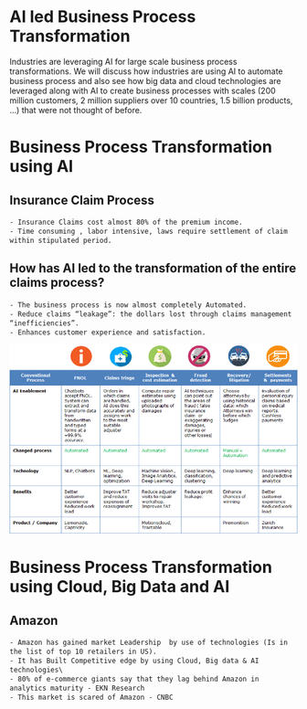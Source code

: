 # AI led Business Process Transformation
Industries are leveraging AI for large scale business process transformations. We will discuss how industries are using AI to automate business process and also see how big data and cloud technologies are leveraged along with AI to create business processes with scales (200 million customers, 2 million suppliers over 10 countries, 1.5 billion products, ...) that were not thought of before.

# Business Process Transformation using AI

  ## Insurance Claim Process
    - Insurance Claims cost almost 80% of the premium income. 
    - Time consuming , labor intensive, laws require settlement of claim within stipulated period.

  ## How has AI led to the transformation of the entire claims process?
    - The business process is now almost completely Automated.
    - Reduce claims “leakage”: the dollars lost through claims management “inefficiencies”.
    - Enhances customer experience and satisfaction.
    
    
 ![Business Process Transformation using AI](https://github.com/pawanmandhan/introduction-to-artificial-intelligence/blob/master/AI%20in%20practice/AI%20led%20Business%20Process%20Transformation/img/Capture39.PNG)
 
 # Business Process Transformation using Cloud, Big Data and AI
 
 ## Amazon
    - Amazon has gained market Leadership  by use of technologies (Is in the list of top 10 retailers in US).
    - It has Built Competitive edge by using Cloud, Big data & AI technologies\
    - 80% of e-commerce giants say that they lag behind Amazon in analytics maturity - EKN Research
    - This market is scared of Amazon - CNBC

